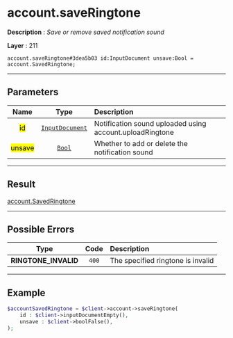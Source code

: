 # account.saveRingtone

**Description** : *Save or remove saved notification sound*

**Layer** : 211

```tl
account.saveRingtone#3dea5b03 id:InputDocument unsave:Bool = account.SavedRingtone;
```

---

## Parameters

| Name | Type | Description |
| :---: | :---: | :--- |
| <mark>id</mark> | [`InputDocument`](type/InputDocument) | Notification sound uploaded using account.uploadRingtone |
| <mark>unsave</mark> | [`Bool`](type/Bool) | Whether to add or delete the notification sound |

---

## Result

[account.SavedRingtone](type/account.SavedRingtone)

---

## Possible Errors

| Type | Code | Description |
| :---: | :---: | :--- |
| **RINGTONE_INVALID** | `400` | The specified ringtone is invalid |

---

## Example

```php
$accountSavedRingtone = $client->account->saveRingtone(
	id : $client->inputDocumentEmpty(),
	unsave : $client->boolFalse(),
);
```